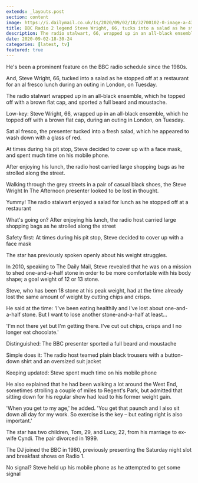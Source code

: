 ```yaml
---
extends: _layouts.post
section: content
image: https://i.dailymail.co.uk/1s/2020/09/02/18/32700102-0-image-a-43_1599067430318.jpg 
title: BBC Radio 2 legend Steve Wright, 66, tucks into a salad as he stops off for lunch in London 
description: The radio stalwart, 66, wrapped up in an all-black ensemble, which he topped off with a brown flat cap, and sported a full beard and moustache 
date: 2020-09-02-18-30-24 
categories: [latest, tv] 
featured: true 
--- 
```

He's been a prominent feature on the BBC radio schedule since the 1980s. 

And, Steve Wright, 66, tucked into a salad as he stopped off at a restaurant for an al fresco lunch during an outing in London, on Tuesday.

The radio stalwart wrapped up in an all-black ensemble, which he topped off with a brown flat cap, and sported a full beard and moustache.  

Low-key: Steve Wright, 66, wrapped up in an all-black ensemble, which he topped off with a brown flat cap, during an outing in London, on Tuesday.

Sat al fresco, the presenter tucked into a fresh salad, which he appeared to wash down with a glass of red. 

At times during his pit stop, Steve decided to cover up with a face mask, and spent much time on his mobile phone.

After enjoying his lunch, the radio host carried large shopping bags as he strolled along the street. 

Walking through the grey streets in a pair of casual black shoes, the Steve Wright In The Afternoon presenter looked to be lost in thought.

Yummy! The radio stalwart enjoyed a salad for lunch as he stopped off at a restaurant

What's going on? After enjoying his lunch, the radio host carried large shopping bags as he strolled along the street

Safety first: At times during his pit stop, Steve decided to cover up with a face mask

The star has previously spoken openly about his weight struggles.

In 2010, speaking to The Daily Mail, Steve revealed that he was on a mission to shed one-and-a-half stone in order to be more comfortable with his body shape; a goal weight of 12 or 13 stone. 

Steve, who has been 18 stone at his peak weight, had at the time already lost the same amount of weight by cutting chips and crisps.

He said at the time: 'I've been eating healthily and I've lost about one-and-a-half stone. But I want to lose another stone-and-a-half at least...

'I'm not there yet but I'm getting there. I've cut out chips, crisps and I no longer eat chocolate.' 

Distinguished: The BBC presenter sported a full beard and moustache

Simple does it: The radio host teamed plain black trousers with a button-down shirt and an oversized suit jacket

Keeping updated: Steve spent much time on his mobile phone

He also explained that he had been walking a lot around the West End, sometimes strolling a couple of miles to Regent's Park, but admitted that sitting down for his regular show had lead to his former weight gain.

'When you get to my age,' he added. 'You get that paunch and I also sit down all day for my work. So exercise is the key – but eating right is also important.'  

The star has two children, Tom, 29, and Lucy, 22, from his marriage to ex-wife Cyndi. The pair divorced in 1999. 

The DJ joined the BBC in 1980, previously presenting the Saturday night slot and breakfast shows on Radio 1. 

No signal? Steve held up his mobile phone as he attempted to get some signal

